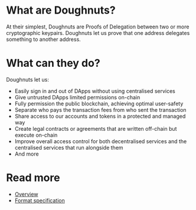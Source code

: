 # What are Doughnuts?
At their simplest, Doughnuts are Proofs of Delegation between two or more cryptographic keypairs.
Doughnuts let us prove that one address delegates something to another address.

# What can they do?
Doughnuts let us:

* Easily sign in and out of DApps without using centralised services
* Give untrusted DApps limited permissions on-chain
* Fully permission the public blockchain, achieving optimal user-safety
* Separate who pays the transaction fees from who sent the transaction
* Share access to our accounts and tokens in a protected and managed way
* Create legal contracts or agreements that are written off-chain but execute on-chain
* Improve overall access control for both decentralised services and the centralised services that run alongside them
* And more

# Read more
* [Overview](./overview.md)
* [Format specification](./format.md)
 
